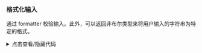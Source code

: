 ### 格式化输入

通过 <yc-tag>formatter</yc-tag> 校验输入。此外，可以返回非布尔类型来将用户输入的字符串为特定的格式。

<div class="cell-demo vp-raw">
  <yc-space direction="vertical">
    <yc-verification-code
      defaultValue="123456"
      style="width: 300px"
      :formatter="
        (inputValue) => (/^\d*$/.test(inputValue) ? inputValue : false)
      " />
    <yc-verification-code
      defaultValue="abcdef"
      style="width: 300px"
      :formatter="
        (inputValue) =>
          /^[yc-zA-Z]*$/.test(inputValue) ? inputValue.toUpperCase() : ''
      " />
  </yc-space>
</div>

<details>
<summary>点击查看/隐藏代码</summary>

```vue
<template>
  <yc-space direction="vertical">
    <yc-verification-code
      defaultValue="123456"
      style="width: 300px"
      :formatter="
        (inputValue) => (/^\d*$/.test(inputValue) ? inputValue : false)
      " />
    <yc-verification-code
      defaultValue="abcdef"
      style="width: 300px"
      :formatter="
        (inputValue) =>
          /^[yc-zA-Z]*$/.test(inputValue) ? inputValue.toUpperCase() : ''
      " />
  </yc-space>
</template>
```

</details>
